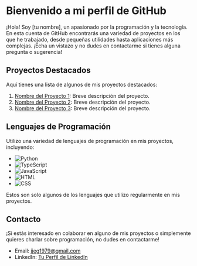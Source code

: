# Bienvenido a mi perfil de GitHub

¡Hola! Soy [tu nombre], un apasionado por la programación y la tecnología. En esta cuenta de GitHub encontrarás una variedad de proyectos en los que he trabajado, desde pequeñas utilidades hasta aplicaciones más complejas. ¡Echa un vistazo y no dudes en contactarme si tienes alguna pregunta o sugerencia!

## Proyectos Destacados

Aquí tienes una lista de algunos de mis proyectos destacados:

1. [Nombre del Proyecto 1](enlace-al-proyecto): Breve descripción del proyecto.
2. [Nombre del Proyecto 2](enlace-al-proyecto): Breve descripción del proyecto.
3. [Nombre del Proyecto 3](enlace-al-proyecto): Breve descripción del proyecto.

## Lenguajes de Programación

Utilizo una variedad de lenguajes de programación en mis proyectos, incluyendo:

- ![Python](https://img.shields.io/badge/Python-3776AB?style=flat-square&logo=python&logoColor=white)
- ![TypeScript](https://img.shields.io/badge/TypeScript-3178C6?style=flat-square&logo=typescript&logoColor=white)
- ![JavaScript](https://img.shields.io/badge/JavaScript-F7DF1E?style=flat-square&logo=javascript&logoColor=black)
- ![HTML](https://img.shields.io/badge/HTML5-E34F26?style=flat-square&logo=html5&logoColor=white)
- ![CSS](https://img.shields.io/badge/CSS3-1572B6?style=flat-square&logo=css3&logoColor=white)

Estos son solo algunos de los lenguajes que utilizo regularmente en mis proyectos.

## Contacto

¡Si estás interesado en colaborar en alguno de mis proyectos o simplemente quieres charlar sobre programación, no dudes en contactarme!

- Email: jjeg1979@gmail.com
- LinkedIn: [Tu Perfil de LinkedIn](www.linkedin.com/in/juan-josé-expósito-gonzález-31557117)

